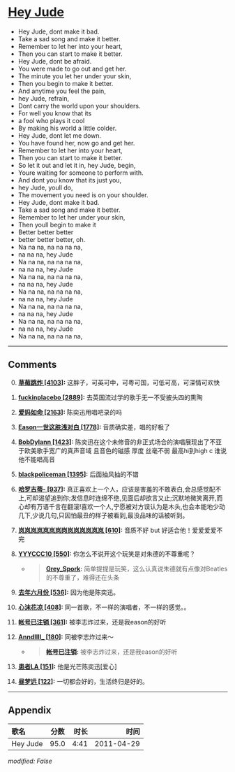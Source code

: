 # [Hey Jude](https://music.163.com/song?id=27904291)

* Hey Jude, dont make it bad.
* Take a sad song and make it better.
* Remember to let her into your heart,
* Then you can start to make it better.
* Hey Jude, dont be afraid.
* You were made to go out and get her.
* The minute you let her under your skin,
* Then you begin to make it better.
* And anytime you feel the pain,
* hey Jude, refrain,
* Dont carry the world upon your shoulders.
* For well you know that its
* a fool who plays it cool
* By making his world a little colder.
* Hey Jude, dont let me down.
* You have found her, now go and get her.
* Remember to let her into your heart,
* Then you can start to make it better.
* So let it out and let it in, hey Jude, begin,
* Youre waiting for someone to perform with.
* And dont you know that its just you,
* hey Jude, youll do,
* The movement you need is on your shoulder.
* Hey Jude, dont make it bad.
* Take a sad song and make it better.
* Remember to let her under your skin,
* Then youll begin to make it
* Better better better
* better better better, oh.
* Na na na, na na na na,
* na na na, hey Jude
* Na na na, na na na na,
* na na na, hey Jude
* Na na na, na na na na,
* na na na, hey Jude
* Na na na, na na na na,
* na na na, hey Jude
* Na na na, na na na na,
* na na na, hey Jude
* Na na na, na na na na,
* na na na, hey Jude
* Na na na, na na na na,


---

## Comments
0. **[草莓跳炸 \[4103\]](https://music.163.com/#/user/home?id=362344315):** 这胖子，可英可中，可粤可国，可低可高，可深情可欢快

1. **[fuckinplacebo \[2889\]](https://music.163.com/#/user/home?id=34319856):** 去英国流过学的歌手无一不受披头四的熏陶

2. **[爱妈如命 \[2163\]](https://music.163.com/#/user/home?id=46076052):** 陈奕迅用唱吧录的吗

3. **[Eason一世这肤浅对白 \[1778\]](https://music.163.com/#/user/home?id=65154053):** 音质确实差，唱的好极了

4. **[BobDylann \[1423\]](https://music.163.com/#/user/home?id=129195140):** 陈奕迅在这个未修音的非正式场合的演唱展现出了不亚于欧美歌手宽广的真声音域 且音色的磁感 厚度 丝毫不弱 最高hi到high c 谁说他不能唱高音

5. **[blackpoliceman \[1395\]](https://music.163.com/#/user/home?id=5836286):** 后面抽风抽的不错

6. **[哈罗吉蒂- \[937\]](https://music.163.com/#/user/home?id=278940943):** 真正喜欢上一个人，应该是害羞的不敢表白,会总感觉配不上,可却渴望追到你;发信息时连绵不绝,见面后却欲言又止;沉默地微笑离开,而心却有万语千言在翻滚!喜欢一个人,宁愿被对方误认为是木头,也会本能地少动几下,少说几句,只因怕最丑的样子被看到,最没品味的话被听到。

7. **[岚岚岚岚岚岚岚岗岚岚岚岚岚岚 \[610\]](https://music.163.com/#/user/home?id=66198929):** 音质不好 but 好适合他！爱爱爱爱不完

8. **[YYYCCC10 \[550\]](https://music.163.com/#/user/home?id=297708647):** 你怎么不说开这个玩笑是对朱德的不尊重呢？
	* > **[Grey_Spork](https://music.163.com/#/user/home?id=405079102):** 简单提提是玩笑，这么认真说朱德就有点像对Beatles的不尊重了，难得还在头条

9. **[去年六月份 \[536\]](https://music.163.com/#/user/home?id=319799086):** 因为他是陈奕迅。

10. **[心沫花凉 \[408\]](https://music.163.com/#/user/home?id=42554734):** 同一首歌，不一样的演唱者，不一样的感觉。。

11. **[帐号已注销 \[361\]](https://music.163.com/#/user/home?id=16743969):** 被李志炸过来，还是我eason的好听

12. **[AnndIIII_ \[180\]](https://music.163.com/#/user/home?id=327777389):** 同被李志炸过来～
	* > **[帐号已注销](https://music.163.com/#/user/home?id=16743969):** 被李志炸过来，还是我eason的好听

13. **[患者LA \[151\]](https://music.163.com/#/user/home?id=341190724):** 他是光芒陈奕迅[爱心]

14. **[昼梦远 \[122\]](https://music.163.com/#/user/home?id=317201481):** 一切都会好的，生活终归是好的。



---

## Appendix

|歌名|分数|时长|时间|
|:---|:---:|---:|---:|
|Hey Jude|95.0|4:41|2011-04-29

*modified: False*
